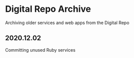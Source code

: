 # Digital Repo Archive

Archiving older services and web apps from the Digital Repo

## 2020.12.02
Committing unused Ruby services